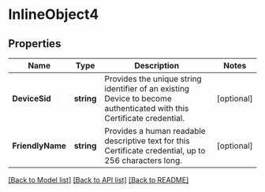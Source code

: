 # InlineObject4

## Properties

Name | Type | Description | Notes
------------ | ------------- | ------------- | -------------
**DeviceSid** | **string** | Provides the unique string identifier of an existing Device to become authenticated with this Certificate credential. | [optional] 
**FriendlyName** | **string** | Provides a human readable descriptive text for this Certificate credential, up to 256 characters long. | [optional] 

[[Back to Model list]](../README.md#documentation-for-models) [[Back to API list]](../README.md#documentation-for-api-endpoints) [[Back to README]](../README.md)



